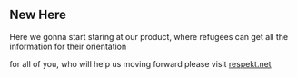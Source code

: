 ## New Here

Here we gonna start staring at our product, where refugees can get all the information for their orientation

for all of you, who will help us moving forward please visit [respekt.net](http://www.respekt.net/projekte-unterstuetzen/details/projekt/1231/)
